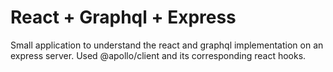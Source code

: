 # React + Graphql + Express

Small application to understand the react and graphql implementation on an express server.
Used @apollo/client and its corresponding react hooks.
